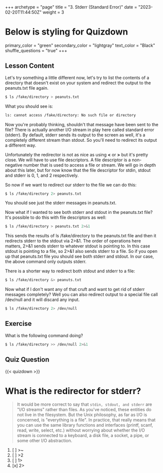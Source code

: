 +++
archetype = "page"
title = "3. Stderr (Standard Error)"
date = "2023-02-20T11:44:50Z"
weight = 3
# Below is styling for Quizdown
primary_color = "green"
secondary_color = "lightgray"
text_color = "Black"
shuffle_questions = "true"
+++

## Lesson Content

Let's try something a little different now, let's try to list the contents of a directory that doesn't exist on your system and redirect the output to the peanuts.txt file again.

```bash
$ ls /fake/directory > peanuts.txt 
```

What you should see is: 

```bash
ls: cannot access /fake/directory: No such file or directory
```

Now you're probably thinking, shouldn't that message have been sent to the file? There is actually another I/O stream in play here called standard error (stderr). By default, stderr sends its output to the screen as well, it's a completely different stream than stdout. So you'll need to redirect its output a different way. 

Unfortunately the redirector is not as nice as using <b>&lt;</b> or <b>&gt;</b> but it's pretty close. We will have to use file descriptors. A file descriptor is a non-negative number that is used to access a file or stream. We will go in depth about this later, but for now know that the file descriptor for stdin, stdout and stderr is 0, 1, and 2 respectively. 

So now if we want to redirect our stderr to the file we can do this: 

```bash
$ ls /fake/directory 2> peanuts.txt
```

You should see just the stderr messages in peanuts.txt. 

Now what if I wanted to see both stderr and stdout in the peanuts.txt file? It's possible to do this with file descriptors as well: 

```bash
$ ls /fake/directory > peanuts.txt 2>&1
```

This sends the results of ls /fake/directory to the peanuts.txt file and then it redirects stderr to the stdout via 2>&1. The order of operations here matters, 2>&1 sends stderr to whatever stdout is pointing to. In this case stdout is pointing to a file, so 2>&1 also sends stderr to a file. So if you open up that peanuts.txt file you should see both stderr and stdout. In our case, the above command only outputs stderr.

There is a shorter way to redirect both stdout and stderr to a file:

```bash
$ ls /fake/directory &> peanuts.txt
```

Now what if I don't want any of that cruft and want to get rid of stderr messages completely? Well you can also redirect output to a special file call /dev/null and it will discard any input.

```bash
$ ls /fake/directory 2> /dev/null
```

## Exercise

What is the following command doing? 

```bash
$ ls /fake/directory >> /dev/null 2>&1
```

## Quiz Question

{{< quizdown >}}

# What is the redirector for stderr?

> It would be more correct to say that ```stdin, stdout, and stderr``` are "I/O streams" rather than files. As you've noticed, these entities do not live in the filesystem. But the Unix philosophy, as far as I/O is concerned, is "everything is a file". In practice, that really means that you can use the same library functions and interfaces (printf, scanf, read, write, select, etc.) without worrying about whether the I/O stream is connected to a keyboard, a disk file, a socket, a pipe, or some other I/O abstraction.

1. [ ]  \>\~
2. [ ] \>2
3. [ ] 1\>
4. [x] 2>


